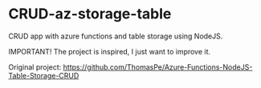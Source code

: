 # CRUD-az-storage-table
CRUD app with azure functions and table storage using NodeJS.

IMPORTANT! 
The project is inspired, I just want to improve it.

Original project: https://github.com/ThomasPe/Azure-Functions-NodeJS-Table-Storage-CRUD
